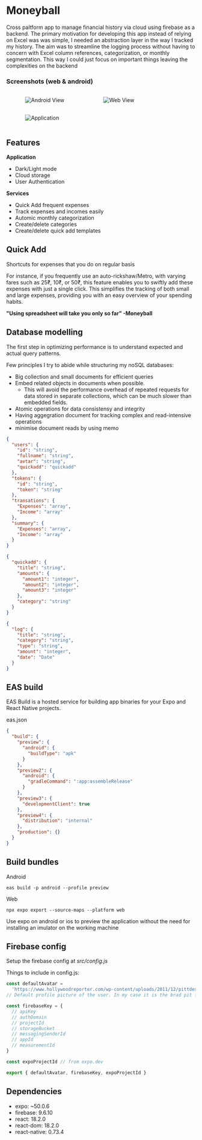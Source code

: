 # Moneyball

Cross paltform app to manage financial history via cloud using firebase as a backend. The primary motivation for developing this app instead of relying on Excel was was simple, I needed an abstraction layer in the way I tracked my history. The aim was to streamline the logging process without having to concern with Excel column references, categorization, or monthly segmentation. This way I could just focus on important things leaving the complexities on the backend

### Screenshots (web & android)

<img src="assets/ss/1.png" alt="Android View" style="max-width: 90%; margin: 15px 50px;">
<img src="assets/ss/2.png" alt="Web View" style="max-width: 90%; margin: 15px 50px;">
<img src="assets/ss/3.png" alt="Application" style="max-width: 90%; margin: 15px 50px;">

## Features

**Application**
- Dark/Light mode
- Cloud storage
- User Authentication

**Services**
- Quick Add frequent expenses
- Track expenses and incomes easily
- Automic monthly categorization
- Create/delete categories
- Create/delete quick add templates

## Quick Add

Shortcuts for expenses that you do on regular basis

For instance, if you frequently use an auto-rickshaw/Metro, with varying fares such as 25₹, 10₹, or 50₹, this feature enables you to swiftly add these expenses with just a single click. This simplifies the tracking of both small and large expenses, providing you with an easy overview of your spending habits.

**"Using spreadsheet will take you only so far" -Moneyball**

## Database modelling

The first step in optimizing performance is to understand expected and actual query patterns.

Few principles I try to abide while structuring my noSQL databases:

- Big collection and small documents for efficient queries
- Embed related objects in documents when possible.
  - This will avoid the performance overhead of repeated requests for data stored in separate collections, which can be much slower than embedded fields.
- Atomic operations for data consistensy and integrity
- Having aggegration document for tracking complex and read-intensive operations
- minimise document reads by using memo

```json
{
  "users": {
    "id": "string",
    "fullname": "string",
    "avtar": "string",
    "quickadd": "quickadd"
  },
  "tokens": {
    "id": "string",
    "token": "string"
  },
  "transations": {
    "Expenses": "array",
    "Income": "array"
  },
  "summary": {
    "Expenses": "array",
    "Income": "array"
  }
}
```

```json
{
  "quickadd": {
    "title": "string",
    "amounts": {
      "amount1": "integer",
      "amount2": "integer",
      "amount3": "integer"
    },
    "category": "string"
  }
}
```

```json
{
  "log": {
    "title": "string",
    "category": "string",
    "type": "string",
    "amount": "integer",
    "date": "Date"
  }
}
```


## EAS build

EAS Build is a hosted service for building app binaries for your Expo and React Native projects.

eas.json

```json
{
  "build": {
    "preview": {
      "android": {
        "buildType": "apk"
      }
    },
    "preview2": {
      "android": {
        "gradleCommand": ":app:assembleRelease"
      }
    },
    "preview3": {
      "developmentClient": true
    },
    "preview4": {
      "distribution": "internal"
    },
    "production": {}
  }
}
```

## Build bundles

Android
```
eas build -p android --profile preview
```

Web
```
npx expo export --source-maps --platform web
```

Use expo on android or ios to preview the application without the need for installing an imulator on the working machine

## Firebase config

Setup the firebase config at *src/config.js*

Things to include in config.js:

```javascript
const defaultAvatar =
  'https://www.hollywoodreporter.com/wp-content/uploads/2011/12/pittdesk_a.jpg'
// Default profile picture of the user. In my case it is the brad pit from the movie moneyball

const firebaseKey = {
  // apiKey
  // authDomain
  // projectId
  // storageBucket
  // messagingSenderId
  // appId
  // measurementId
}

const expoProjectId // from expo.dev 

export { defaultAvatar, firebaseKey, expoProjectId }
```

## Dependencies

- expo: ~50.0.6
- firebase: 9.6.10
- react: 18.2.0
- react-dom: 18.2.0
- react-native: 0.73.4

